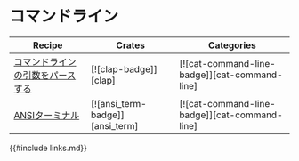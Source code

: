 # コマンドライン

| Recipe | Crates | Categories |
|--------|--------|------------|
| [コマンドラインの引数をパースする][ex-clap-basic] | [![clap-badge]][clap] | [![cat-command-line-badge]][cat-command-line] |
| [ANSIターミナル][ex-ansi_term-basic] | [![ansi_term-badge]][ansi_term]| [![cat-command-line-badge]][cat-command-line] |

[ex-clap-basic]: cli/arguments.html#aコマンドラインの引数をパースする
[ex-ansi_term-basic]: cli/ansi_terminal.html#ansiターミナル-1

{{#include links.md}}